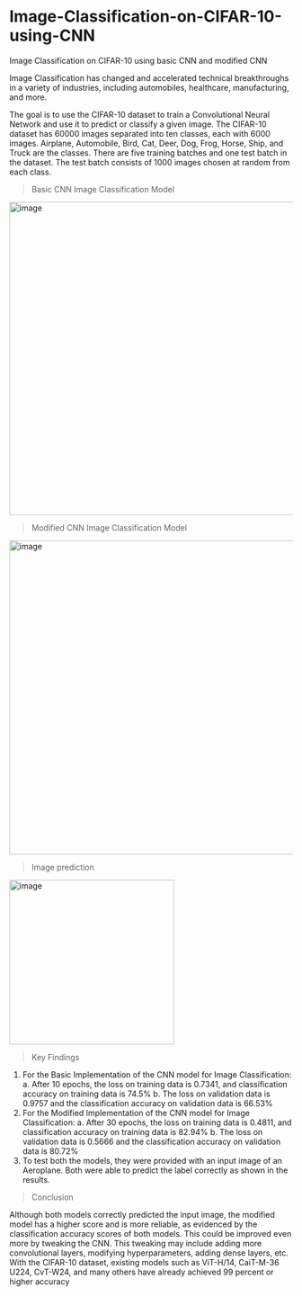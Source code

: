 # Image-Classification-on-CIFAR-10-using-CNN
Image Classification on CIFAR-10 using basic CNN and modified CNN

Image Classification has changed and accelerated technical breakthroughs in a variety of industries, including automobiles, healthcare, manufacturing, and more.

The goal is to use the CIFAR-10 dataset to train a Convolutional Neural Network and use it to predict or classify a given image. The CIFAR-10 dataset has 60000 images separated into ten classes, each with 6000 images. Airplane, Automobile, Bird, Cat, Deer, Dog, Frog, Horse, Ship, and Truck are the classes. There are five training batches and one test batch in the dataset. The test batch consists of 1000 images chosen at random from each class. 

> Basic CNN Image Classification Model

<img width="557" alt="image" src="https://user-images.githubusercontent.com/101949683/184738521-830f4c74-3adc-411f-9e10-98061587855c.png">


> Modified CNN Image Classification Model

<img width="559" alt="image" src="https://user-images.githubusercontent.com/101949683/184738975-402b74a0-aeb6-4e91-a48b-035dd3b16010.png">

> Image prediction

<img width="293" alt="image" src="https://user-images.githubusercontent.com/101949683/184739167-74c2b413-7184-424b-b8e0-3082f725c382.png">

> Key Findings

1.	For the Basic Implementation of the CNN model for Image Classification:
a.	After 10 epochs, the loss on training data is 0.7341, and classification accuracy on training data is 74.5%
b.	The loss on validation data is 0.9757 and the classification accuracy on validation data is 66.53%
2.	For the Modified Implementation of the CNN model for Image Classification:
a.	After 30 epochs, the loss on training data is 0.4811, and classification accuracy on training data is 82.94%
b.	The loss on validation data is 0.5666 and the classification accuracy on validation data is 80.72%
3.	To test both the models, they were provided with an input image of an Aeroplane. Both were able to predict the label correctly as shown in the results.

> Conclusion

Although both models correctly predicted the input image, the modified model has a higher score and is more reliable, as evidenced by the classification accuracy scores of both models. This could be improved even more by tweaking the CNN. This tweaking may include adding more convolutional layers, modifying hyperparameters, adding dense layers, etc. With the CIFAR-10 dataset, existing models such as ViT-H/14, CaiT-M-36 U224, CvT-W24, and many others have already achieved 99 percent or higher accuracy


